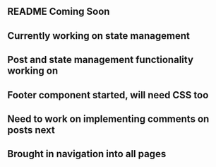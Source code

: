 ## README Coming Soon

## Currently working on state management
## Post and state management functionality working on
## Footer component started, will need CSS too
## Need to work on implementing comments on posts next
## Brought in navigation into all pages